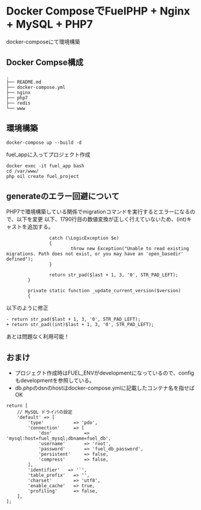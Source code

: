 
# Docker ComposeでFuelPHP + Nginx + MySQL + PHP7

docker-composeにて環境構築

## Docker Compse構成

```
.
├── README.md
├── docker-compose.yml 
├── nginx
├── php7
├── redis
└── www
```


## 環境構築


```
docker-compose up --build -d
```

fuel_appに入ってプロジェクト作成

```
docker exec -it fuel_app bash
cd /var/www/
php oil create fuel_project
```


## generateのエラー回避について

PHP7で環境構築している関係でmigrationコマンドを実行するとエラーになるので、以下を変更
以下、1790行目の数値変換が正しく行えていないため、(int)キャストを追加する。


```php:generate.php
                catch (\LogicException $e)
                {
                        throw new Exception("Unable to read existing migrations. Path does not exist, or you may have an 'open_basedir' defined");
                }

                return str_pad($last + 1, 3, '0', STR_PAD_LEFT);
        }

        private static function _update_current_version($version)
        {
```

以下のように修正

```diff:generate.php
- return str_pad($last + 1, 3, '0', STR_PAD_LEFT);
+ return str_pad((int)$last + 1, 3, '0', STR_PAD_LEFT);
```

あとは問題なく利用可能！

##  おまけ

* プロジェクト作成時はFUEL_ENVがdevelopmentになっているので、configもdevelopmentを参照している。
* db.phpのdsnのhostはdocker-compose.ymlに記載したコンテナ名を指せばOK

```php:app/config/development/db.php
return [
    // MySQL ドライバの設定
    'default' => [
        'type'           => 'pdo',
        'connection'     => [
            'dsn'            => 'mysql:host=fuel_mysql;dbname=fuel_db',
            'username'       => 'root',
            'password'       => 'fuel_db_password',
            'persistent'     => false,
            'compress'       => false,
        ],
        'identifier'   => '`',
        'table_prefix'   => '',
        'charset'        => 'utf8',
        'enable_cache'   => true,
        'profiling'      => false,
    ],
];
```